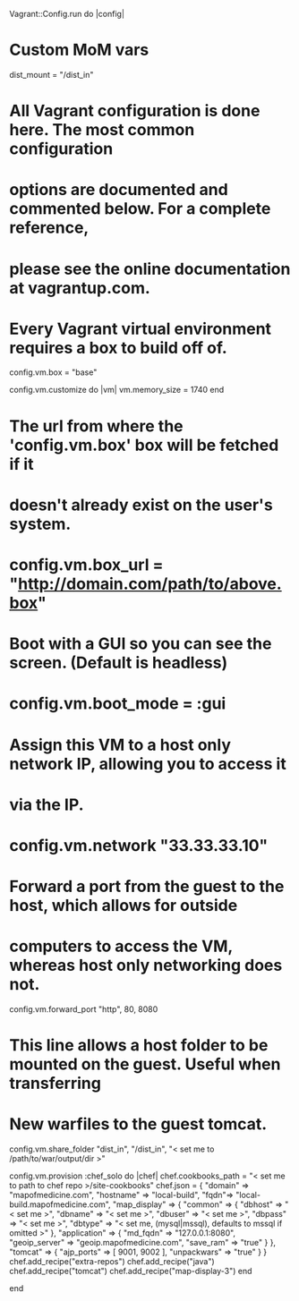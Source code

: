 Vagrant::Config.run do |config|

  # Custom MoM vars
  dist_mount = "/dist_in"
  
  # All Vagrant configuration is done here. The most common configuration
  # options are documented and commented below. For a complete reference,
  # please see the online documentation at vagrantup.com.

  # Every Vagrant virtual environment requires a box to build off of.
  config.vm.box = "base"

  config.vm.customize do |vm|
    vm.memory_size = 1740
  end 

  # The url from where the 'config.vm.box' box will be fetched if it
  # doesn't already exist on the user's system.
  # config.vm.box_url = "http://domain.com/path/to/above.box"

  # Boot with a GUI so you can see the screen. (Default is headless)
  # config.vm.boot_mode = :gui

  # Assign this VM to a host only network IP, allowing you to access it
  # via the IP.
  # config.vm.network "33.33.33.10"

  # Forward a port from the guest to the host, which allows for outside
  # computers to access the VM, whereas host only networking does not.
  config.vm.forward_port "http", 80, 8080

  # This line allows a host folder to be mounted on the guest.  Useful when transferring
  # New warfiles to the guest tomcat.
  config.vm.share_folder "dist_in", "/dist_in", "< set me to /path/to/war/output/dir >"

  config.vm.provision :chef_solo do |chef|
    chef.cookbooks_path = "< set me to path to chef repo >/site-cookbooks"
    chef.json = {
      "domain" => "mapofmedicine.com",
      "hostname" => "local-build",
      "fqdn"=> "local-build.mapofmedicine.com",
      "map_display" => {
        "common" => {
          "dbhost" => "< set me >",
          "dbname" => "< set me >",
          "dbuser" => "< set me >",
          "dbpass" => "< set me >",
          "dbtype" => "< set me, (mysql|mssql), defaults to mssql if omitted >"
        },
        "application" => {
          "md_fqdn" =>  "127.0.0.1:8080",
          "geoip_server" => "geoip.mapofmedicine.com",
          "save_ram" => "true"
        }
      },
      "tomcat" => {
        "ajp_ports" => [ 9001, 9002 ],
        "unpackwars" => "true"
      }
    }
    chef.add_recipe("extra-repos")
    chef.add_recipe("java")
    chef.add_recipe("tomcat")
    chef.add_recipe("map-display-3")
  end

end
